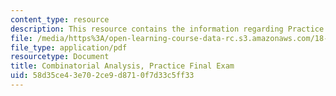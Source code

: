 ```yaml
---
content_type: resource
description: This resource contains the information regarding Practice Final Exam.
file: /media/https%3A/open-learning-course-data-rc.s3.amazonaws.com/18-314-combinatorial-analysis-fall-2014/58d35ce43e702ce9d8710f7d33c5ff33_MIT18_314F14_pracexam.pdf
file_type: application/pdf
resourcetype: Document
title: Combinatorial Analysis, Practice Final Exam
uid: 58d35ce4-3e70-2ce9-d871-0f7d33c5ff33
---
```

